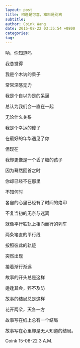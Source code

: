 ```yaml
---
layout: post
title: 相逢是可喜，难料是别离
subtitle: 
author: Coink Wang
date: 2015-08-22 03:35:54 +0800
categories: 
tag: 
---
```

呐，你知道吗

我总觉得

我是个木讷的呆子 

常常深感无力

我是个自以为是的呆逼

总认为我们会一直在一起

无论什么关系

我是个幸运的傻子

在最好的年华遇见了你


但现在

我却更像是一个丢了糖的孩子

因为蓦然回首之时

你却已经不在那里

不知何时

各自的心里已经有了时间的烙印

不复当初的无奈与迷离

就像平行铁轨上相向而行的列车

两条笔直的平行线

按照彼此的轨迹

突然出现

接着渐行渐远

故事的开头总是这样

适逢其会，猝不及防

故事的结局总是这样

花开两朵，天各一方

故事写在纸上总有一个结局

故事写在心里却是无人知道的结局。 




Coink 15-08-22  3 A.M.


